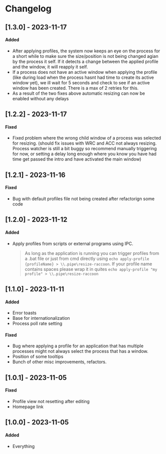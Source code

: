 # Changelog

## [1.3.0] - 2023-11-17
#### Added
- After applying profiles, the system now keeps an eye on the process for a short while to make sure the size/position is not being changed agian by the process it self. If it detects a change between the applied profile and the window, it will reapply it self.
- If a process does not have an active window when applying the profile (like during load when the process hasnt had time to create its active window yet), we ill wait for 5 seconds and check to see if an active window has been created. There is a max of 2 retries for this. 
- As a result of the two fixes above automatic resizing can now be enabled without any delays


## [1.2.2] - 2023-11-17
#### Fixed
- Fixed problem where the wrong child window of a process was selected for resizing. (should fix issues with WRC and ACC not always resizing. Process watcher is still a bit buggy so recommend manually triggering for now, or setting a delay long enough where you know you have had time get passed the intro and have activated the main window)

## [1.2.1] - 2023-11-16
#### Fixed
- Bug with default profiles file not being created after refactorign some code

## [1.2.0] - 2023-11-12
#### Added
- Apply profiles from scripts or external programs using IPC.
    > As long as the application is running you can trigger profiles from a .bat file or just from cmd directly using `echo apply-profile {profileName} > \\.pipe\resize-raccoon`. If your profile name contains spaces please wrap it in quites `echo apply-profile "my profile" > \\.pipe\resize-raccoon`

## [1.1.0] - 2023-11-11
#### Added
- Error toasts
- Base for internationalization 
- Process poll rate setting

#### Fixed
- Bug where applying a profile for an application that has multiple processes might not always select the process that has a window.
- Position of some tooltips
- Bunch of other misc improvements, refactors.

## [1.0.1] - 2023-11-05
#### Fixed
- Profile view not resetting after editing
- Homepage link

## [1.0.0] - 2023-11-05
#### Added
- Everything
